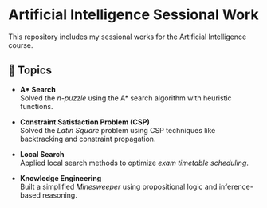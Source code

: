# Artificial Intelligence Sessional Work

This repository includes my sessional works for the Artificial Intelligence course.

## 🧠 Topics

- **A\* Search**  
  Solved the *n-puzzle* using the A\* search algorithm with heuristic functions.

- **Constraint Satisfaction Problem (CSP)**  
  Solved the *Latin Square* problem using CSP techniques like backtracking and constraint propagation.

- **Local Search**  
  Applied local search methods to optimize *exam timetable scheduling*.

- **Knowledge Engineering**  
  Built a simplified *Minesweeper* using propositional logic and inference-based reasoning.
